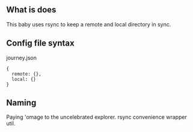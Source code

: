 
What is does
---

This baby uses rsync to keep a remote and local directory in sync.

Config file syntax
---

journey.json

    {
      remote: {},
      local: {}
    }

Naming
---

Paying 'omage to the uncelebrated explorer. rsync convenience wrapper util.
